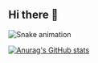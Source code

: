 ## Hi there 👋

<!--
**bb9leko/bb9leko** is a ✨ _special_ ✨ repository because its `README.md` (this file) appears on your GitHub profile.

Here are some ideas to get you started:

- 🔭 I’m currently working on ...
- 🌱 I’m currently learning ...
- 👯 I’m looking to collaborate on ...
- 🤔 I’m looking for help with ...
- 💬 Ask me about ...
- 📫 How to reach me: ...
- 😄 Pronouns: ...
- ⚡ Fun fact: ...
-->
![Snake animation](https://github.com/bb9leko/bb9leko/blob/output/github-contribution-grid-snake.svg)

[![Anurag's GitHub stats](https://github-readme-stats.vercel.app/api?username=bb9leko)](https://github.com/anuraghazra/github-readme-stats)
